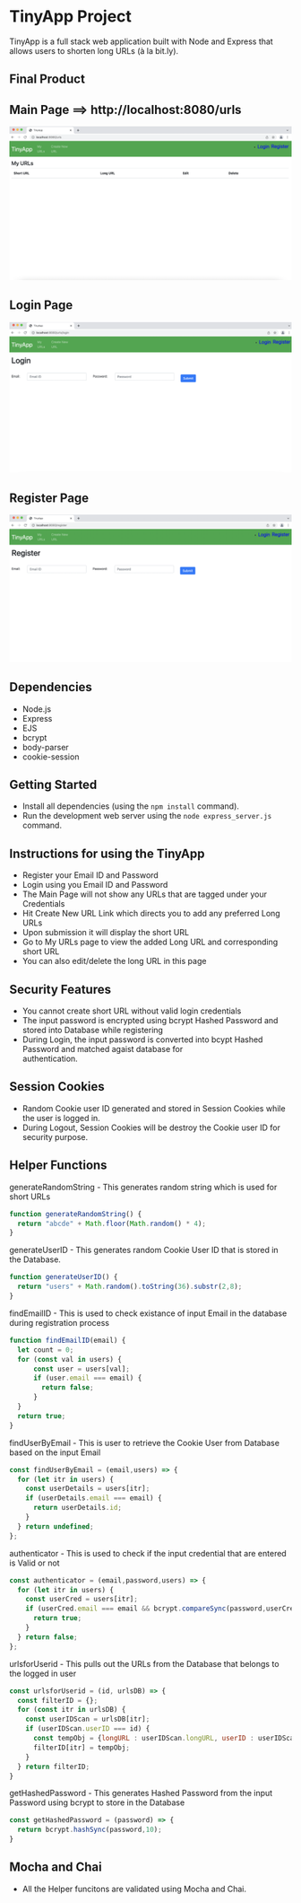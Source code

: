 # TinyApp Project

TinyApp is a full stack web application built with Node and Express that allows users to shorten long URLs (à la bit.ly).

## Final Product

## Main Page ==> http://localhost:8080/urls 

!["Main Page ==> http://localhost:8080/urls"](https://github.com/abiramitoronto/tinyapp/blob/master/docs/MainPage.png)

## Login Page 
!["Login Page"](https://github.com/abiramitoronto/tinyapp/blob/master/docs/LoginPage.png)


## Register Page
!["Registration Page](https://github.com/abiramitoronto/tinyapp/blob/master/docs/RegisterPage.png)


## Dependencies

- Node.js
- Express
- EJS
- bcrypt
- body-parser
- cookie-session

## Getting Started

- Install all dependencies (using the `npm install` command).
- Run the development web server using the `node express_server.js` command.


## Instructions for using the TinyApp

- Register your Email ID and Password
- Login using you Email ID and Password
- The Main Page will not show any URLs that are tagged under your Credentials
- Hit Create New URL Link which directs you to add any preferred Long URLs
- Upon submission it will display the short URL
- Go to My URLs page to view the added Long URL and corresponding short URL
- You can also edit/delete the long URL in this page 

## Security Features

- You cannot create short URL without valid login credentials
- The input password is encrypted using bcrypt Hashed Password and stored into Database while registering
- During Login, the input password is converted into bcypt Hashed Password and matched agaist database for   
  authentication.

## Session Cookies

- Random Cookie user ID generated and stored in Session Cookies while the user is logged in.
- During Logout, Session Cookies will be destroy the Cookie user ID for security purpose.

## Helper Functions

generateRandomString - This generates random string which is used for short URLs

```js
function generateRandomString() {
  return "abcde" + Math.floor(Math.random() * 4);
}
```

generateUserID - This generates random Cookie User ID that is stored in the Database.

```js
function generateUserID() {
  return "users" + Math.random().toString(36).substr(2,8);
}
```

findEmailID - This is used to check existance of input Email in the database during registration process

```js
function findEmailID(email) {
  let count = 0;
  for (const val in users) {
      const user = users[val]; 
      if (user.email === email) {
        return false;
      }
  }
  return true;
}
```


findUserByEmail - This is user to retrieve the Cookie User from Database based on the input Email

```js
const findUserByEmail = (email,users) => {
  for (let itr in users) {
    const userDetails = users[itr];
    if (userDetails.email === email) {
      return userDetails.id;
    }
  } return undefined;
};
```

authenticator - This is used to check if the input credential that are entered is Valid or not

```js
const authenticator = (email,password,users) => {
  for (let itr in users) {
    const userCred = users[itr];
    if (userCred.email === email && bcrypt.compareSync(password,userCred.password)) {
      return true;
    }
  } return false;
};
```

urlsforUserid - This pulls out the URLs from the Database that belongs to the logged in user

```js
const urlsforUserid = (id, urlsDB) => {
  const filterID = {};
  for (const itr in urlsDB) {
    const userIDScan = urlsDB[itr];
    if (userIDScan.userID === id) {
      const tempObj = {longURL : userIDScan.longURL, userID : userIDScan.userID};
      filterID[itr] = tempObj;
    }
  } return filterID;
}
```

getHashedPassword - This generates Hashed Password from the input Password using bcrypt to store in the Database

```js
const getHashedPassword = (password) => {
  return bcrypt.hashSync(password,10);
}
```

## Mocha and Chai

- All the Helper funcitons are validated using Mocha and Chai.